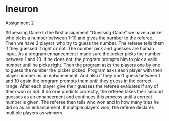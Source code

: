 # Ineuron
Assignment 2

#Guessing Game
In the first assignment "Guessing Game" we have a picker who picks a number between 1-10 and gives the number to the referee. Then we have 3 players who try to guess the number. The referee tells them if they guessed it right or not. The number pick and guesses are human input. As a program enhancement I made sure the picker picks the number between 1 and 10. If he does not, the program prompts him to pick a valid number until he picks right. Then the program asks the players one by one to guess the number the picker picked. Program asks each player with their player number as an enhancement. And also if they don't guess between 1 and 10 again the program prompts them until they guess in the correct range. After each player give their guesses the referee evaluates if any of them won or not. If no one predicts correctly, the referee takes their second guesses as an enhancement and continues this process until a correct number is given. The referee then tells who won and in how many tries he did so as an enhancement. If multiple players won, the referee declares multiple players as winners. 

